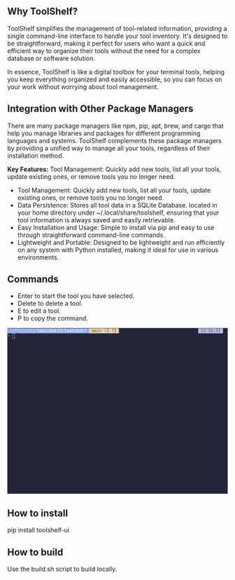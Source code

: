 
## Why ToolShelf?
ToolShelf simplifies the management of tool-related information, providing a single command-line interface to handle your tool inventory. It's designed to be straightforward, making it perfect for users who want a quick and efficient way to organize their tools without the need for a complex database or software solution.

In essence, ToolShelf is like a digital toolbox for your terminal tools, helping you keep everything organized and easily accessible, so you can focus on your work without worrying about tool management.

## Integration with Other Package Managers

There are many package managers like npm, pip, apt, brew, and cargo that help you manage libraries and packages for different programming languages and systems. ToolShelf complements these package managers by providing a unified way to manage all your tools, regardless of their installation method.

**Key Features:**
Tool Management: Quickly add new tools, list all your tools, update existing ones, or remove tools you no longer need.

  - Tool Management: Quickly add new tools, list all your tools, update existing ones, or   remove tools you no longer need.
 - Data Persistence: Stores all tool data in a SQLite Database.
   located in your home directory under ~/.local/share/toolshelf, ensuring
   that your tool information is always saved and easily retrievable.
 - Easy Installation and Usage: Simple to install via pip and easy to
   use through straightforward command-line commands.
 - Lightweight and Portable: Designed to be lightweight and run
   efficiently on any system with Python installed, making it ideal for
   use in various environments.

## Commands
  - Enter to start the tool you have selected.
  - Delete to delete a tool.
  - E to edit a tool.
  - P to copy the command.

![alt text](static/example.gif)

## How to install
pip install toolshelf-ui

## How to build
Use the build.sh script to build locally.



